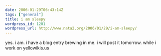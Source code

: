 ```yaml
---
date: 2006-01-29T06:43:14Z
tags: ["general"]
title: i am sleepy
wordpress_id: 1201
wordpress_url: http://www.nata2.org/2006/01/29/i-am-sleepy/
---
```


yes. i am. i have a blog entry brewing in me. i will post it tomorrow. while i work on yellowikis.us
